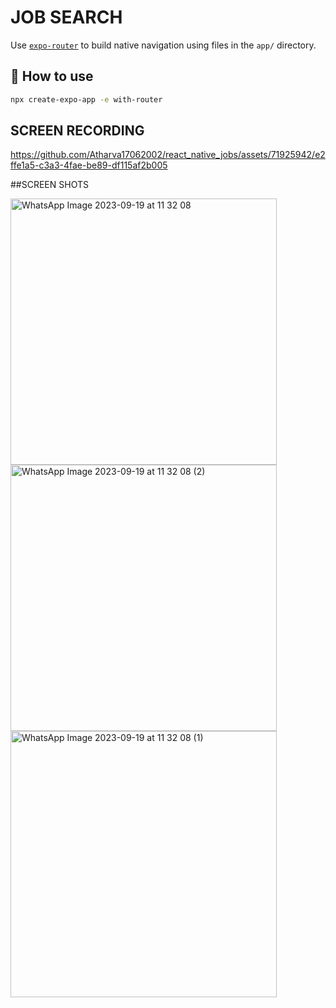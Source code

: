# JOB SEARCH 

Use [`expo-router`](https://expo.github.io/router) to build native navigation using files in the `app/` directory.

## 🚀 How to use

```sh
npx create-expo-app -e with-router
```

## SCREEN RECORDING

https://github.com/Atharva17062002/react_native_jobs/assets/71925942/e2ffe1a5-c3a3-4fae-be89-df115af2b005

##SCREEN SHOTS

<img width="426" alt="WhatsApp Image 2023-09-19 at 11 32 08" src="https://github.com/Atharva17062002/react_native_jobs/assets/71925942/bbde7848-39e4-47d8-a9c8-b23cd808cb24">

<img width="426" alt="WhatsApp Image 2023-09-19 at 11 32 08 (2)" src="https://github.com/Atharva17062002/react_native_jobs/assets/71925942/c10288ee-9b07-4d6f-871c-55a74da1ce49">

<img width="426" alt="WhatsApp Image 2023-09-19 at 11 32 08 (1)" src="https://github.com/Atharva17062002/react_native_jobs/assets/71925942/4ccc4a41-4149-4453-b82a-82bee1e95677">
